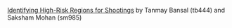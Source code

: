 [Identifying High-Risk Regions for Shootings](https://github.com/tanmaybansal01/orie4741-f19) by Tanmay Bansal (tb444) and Saksham Mohan (sm985)

